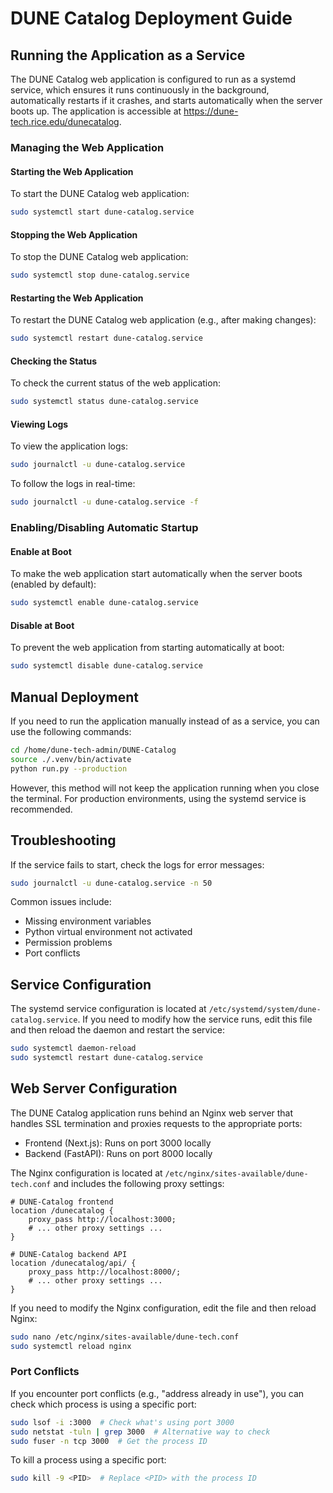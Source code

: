 # DUNE Catalog Deployment Guide

## Running the Application as a Service

The DUNE Catalog web application is configured to run as a systemd service, which ensures it runs continuously in the background, automatically restarts if it crashes, and starts automatically when the server boots up. The application is accessible at https://dune-tech.rice.edu/dunecatalog.

### Managing the Web Application

#### Starting the Web Application

To start the DUNE Catalog web application:

```bash
sudo systemctl start dune-catalog.service
```

#### Stopping the Web Application

To stop the DUNE Catalog web application:

```bash
sudo systemctl stop dune-catalog.service
```

#### Restarting the Web Application

To restart the DUNE Catalog web application (e.g., after making changes):

```bash
sudo systemctl restart dune-catalog.service
```

#### Checking the Status

To check the current status of the web application:

```bash
sudo systemctl status dune-catalog.service
```

#### Viewing Logs

To view the application logs:

```bash
sudo journalctl -u dune-catalog.service
```

To follow the logs in real-time:

```bash
sudo journalctl -u dune-catalog.service -f
```

### Enabling/Disabling Automatic Startup

#### Enable at Boot

To make the web application start automatically when the server boots (enabled by default):

```bash
sudo systemctl enable dune-catalog.service
```

#### Disable at Boot

To prevent the web application from starting automatically at boot:

```bash
sudo systemctl disable dune-catalog.service
```

## Manual Deployment

If you need to run the application manually instead of as a service, you can use the following commands:

```bash
cd /home/dune-tech-admin/DUNE-Catalog
source ./.venv/bin/activate
python run.py --production
```

However, this method will not keep the application running when you close the terminal. For production environments, using the systemd service is recommended.

## Troubleshooting

If the service fails to start, check the logs for error messages:

```bash
sudo journalctl -u dune-catalog.service -n 50
```

Common issues include:
- Missing environment variables
- Python virtual environment not activated
- Permission problems
- Port conflicts

## Service Configuration

The systemd service configuration is located at `/etc/systemd/system/dune-catalog.service`. If you need to modify how the service runs, edit this file and then reload the daemon and restart the service:

```bash
sudo systemctl daemon-reload
sudo systemctl restart dune-catalog.service
```

## Web Server Configuration

The DUNE Catalog application runs behind an Nginx web server that handles SSL termination and proxies requests to the appropriate ports:

- Frontend (Next.js): Runs on port 3000 locally
- Backend (FastAPI): Runs on port 8000 locally

The Nginx configuration is located at `/etc/nginx/sites-available/dune-tech.conf` and includes the following proxy settings:

```nginx
# DUNE-Catalog frontend
location /dunecatalog {
    proxy_pass http://localhost:3000;
    # ... other proxy settings ...
}

# DUNE-Catalog backend API
location /dunecatalog/api/ {
    proxy_pass http://localhost:8000/;
    # ... other proxy settings ...
}
```

If you need to modify the Nginx configuration, edit the file and then reload Nginx:

```bash
sudo nano /etc/nginx/sites-available/dune-tech.conf
sudo systemctl reload nginx
```

### Port Conflicts

If you encounter port conflicts (e.g., "address already in use"), you can check which process is using a specific port:

```bash
sudo lsof -i :3000  # Check what's using port 3000
sudo netstat -tuln | grep 3000  # Alternative way to check
sudo fuser -n tcp 3000  # Get the process ID
```

To kill a process using a specific port:

```bash
sudo kill -9 <PID>  # Replace <PID> with the process ID
```
